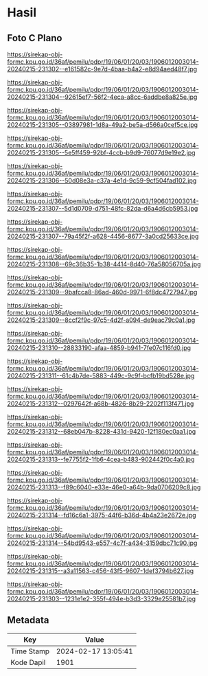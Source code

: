 # Hasil

## Foto C Plano

https://sirekap-obj-formc.kpu.go.id/36af/pemilu/pdpr/19/06/01/20/03/1906012003014-20240215-231302--e161582c-9e7d-4baa-b4a2-e8d94aed48f7.jpg

https://sirekap-obj-formc.kpu.go.id/36af/pemilu/pdpr/19/06/01/20/03/1906012003014-20240215-231304--92615ef7-56f2-4eca-a8cc-6addbe8a825e.jpg

https://sirekap-obj-formc.kpu.go.id/36af/pemilu/pdpr/19/06/01/20/03/1906012003014-20240215-231305--03897981-1d8a-49a2-be5a-d566a0cef5ce.jpg

https://sirekap-obj-formc.kpu.go.id/36af/pemilu/pdpr/19/06/01/20/03/1906012003014-20240215-231305--5e5ff459-92bf-4ccb-b9d9-76077d9e19e2.jpg

https://sirekap-obj-formc.kpu.go.id/36af/pemilu/pdpr/19/06/01/20/03/1906012003014-20240215-231306--50d08e3a-c37a-4e1d-9c59-9cf504fad102.jpg

https://sirekap-obj-formc.kpu.go.id/36af/pemilu/pdpr/19/06/01/20/03/1906012003014-20240215-231307--5d1d0709-d751-48fc-82da-d6a4d6cb5953.jpg

https://sirekap-obj-formc.kpu.go.id/36af/pemilu/pdpr/19/06/01/20/03/1906012003014-20240215-231307--79a45f2f-a628-4456-8677-3a0cd25633ce.jpg

https://sirekap-obj-formc.kpu.go.id/36af/pemilu/pdpr/19/06/01/20/03/1906012003014-20240215-231308--69c36b35-1b38-4414-8d40-76a58056705a.jpg

https://sirekap-obj-formc.kpu.go.id/36af/pemilu/pdpr/19/06/01/20/03/1906012003014-20240215-231309--9bafcca8-86ad-460d-9971-6f8dc4727947.jpg

https://sirekap-obj-formc.kpu.go.id/36af/pemilu/pdpr/19/06/01/20/03/1906012003014-20240215-231309--8ccf2f9c-97c5-4d2f-a094-de9eac79c0a1.jpg

https://sirekap-obj-formc.kpu.go.id/36af/pemilu/pdpr/19/06/01/20/03/1906012003014-20240215-231310--28833190-afaa-4859-b941-7fe07c116fd0.jpg

https://sirekap-obj-formc.kpu.go.id/36af/pemilu/pdpr/19/06/01/20/03/1906012003014-20240215-231311--61c4b7de-5883-449c-9c9f-bcfb19bd528e.jpg

https://sirekap-obj-formc.kpu.go.id/36af/pemilu/pdpr/19/06/01/20/03/1906012003014-20240215-231312--0297642f-a68b-4826-8b29-2202f113f471.jpg

https://sirekap-obj-formc.kpu.go.id/36af/pemilu/pdpr/19/06/01/20/03/1906012003014-20240215-231312--68eb047b-8228-431d-9420-12f180ec0aa1.jpg

https://sirekap-obj-formc.kpu.go.id/36af/pemilu/pdpr/19/06/01/20/03/1906012003014-20240215-231313--fe7755f2-1fb6-4cea-b483-902442f0c4a0.jpg

https://sirekap-obj-formc.kpu.go.id/36af/pemilu/pdpr/19/06/01/20/03/1906012003014-20240215-231313--f89c6040-e33e-46e0-a64b-9da0706209c8.jpg

https://sirekap-obj-formc.kpu.go.id/36af/pemilu/pdpr/19/06/01/20/03/1906012003014-20240215-231314--fd16c6a1-3975-44f6-b36d-4b4a23e2672e.jpg

https://sirekap-obj-formc.kpu.go.id/36af/pemilu/pdpr/19/06/01/20/03/1906012003014-20240215-231314--54bd9543-e557-4c7f-a434-3159dbc71c90.jpg

https://sirekap-obj-formc.kpu.go.id/36af/pemilu/pdpr/19/06/01/20/03/1906012003014-20240215-231315--a3a11563-c456-43f5-9607-1def3794b627.jpg

https://sirekap-obj-formc.kpu.go.id/36af/pemilu/pdpr/19/06/01/20/03/1906012003014-20240215-231303--1231e1e2-355f-494e-b3d3-3329e25581b7.jpg


## Metadata

| Key        | Value               |
| ---------- | ------------------- |
| Time Stamp | 2024-02-17 13:05:41 |
| Kode Dapil | 1901                |




